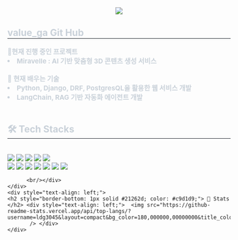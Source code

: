 <div align= "center">
    <img src="https://capsule-render.vercel.app/api?type=waving&color=0:8fe9ff,100:3898ff&height=120&text=Beluga%20is%20a%20white%20whale.%20It%20is%20not%20a%20dolphin&animation=fadeIn&fontColor=ffffff&fontSize=40" />
    </div>
    <div style="text-align: left;"> 
    <h2 style="border-bottom: 1px solid #21262d; color: #c9d1d9;"> value_ga Git Hub </h2>  
    <div style="font-weight: 700; font-size: 15px; text-align: left; color: #c9d1d9;"> 🔔현재 진행 중인 프로젝트</li><li> Miravelle : AI 기반 맞춤형 3D 콘텐츠 생성 서비스</li><br></li>🌱 현재 배우는 기술</li><li> Python, Django, DRF, PostgresQL을 활용한 웹 서비스 개발</li><li> LangChain, RAG 기반 자동화 에이전트 개발</li><br></li> </div> 
    </div>
    <div style="text-align: left;">
    <h2 style="border-bottom: 1px solid #21262d; color: #c9d1d9;"> 🛠️ Tech Stacks </h2> <br> 
    <div style="margin: ; text-align: left;" "text-align: left;"> <img src="https://img.shields.io/badge/Django-092E20?style=flat&logo=Django&logoColor=white">
          <img src="https://img.shields.io/badge/Docker-2496ED?style=flat&logo=Docker&logoColor=white">
          <img src="https://img.shields.io/badge/Github-181717?style=flat&logo=Github&logoColor=white">
          <img src="https://img.shields.io/badge/Javascript-F7DF1E?style=flat&logo=Javascript&logoColor=white">
          <img src="https://img.shields.io/badge/MySQL-4479A1?style=flat&logo=MySQL&logoColor=white">
          <br/><img src="https://img.shields.io/badge/Python-3776AB?style=flat&logo=Python&logoColor=white">
          <img src="https://img.shields.io/badge/Notion-000000?style=flat&logo=Notion&logoColor=white">
          <img src="https://img.shields.io/badge/PyTorch-EE4C2C?style=flat&logo=PyTorch&logoColor=white">
          <img src="https://img.shields.io/badge/Slack-4A154B?style=flat&logo=Slack&logoColor=white">
          <img src="https://img.shields.io/badge/Tensorflow-FF6F00?style=flat&logo=Tensorflow&logoColor=white">
          <img src="https://img.shields.io/badge/postgresql-#4169E1?style=flat&logo=postgresql&logoColor=white">
          <img src="https://img.icons8.com/?size=100&id=84280&format=png&color=000000">
        
          <br/></div>
    </div>
    <div style="text-align: left;"> 
    <h2 style="border-bottom: 1px solid #21262d; color: #c9d1d9;"> 🏅 Stats </h2> <div style="text-align: left;">  <img src="https://github-readme-stats.vercel.app/api/top-langs/?username=ldg3045&layout=compact&bg_color=180,000000,00000000&title_color=ffffff&text_color=ffffff"
           /> </div> 
    </div>
    
